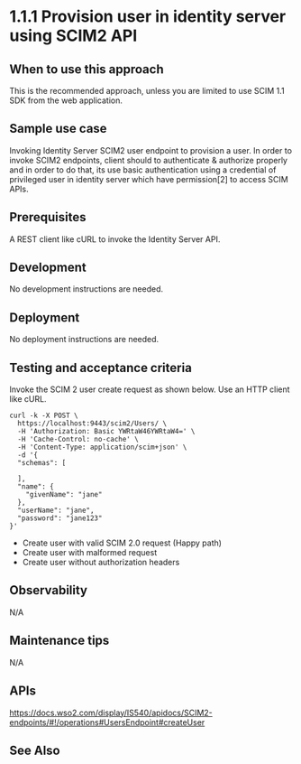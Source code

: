 # 1.1.1 Provision user in identity server using SCIM2 API

## When to use this approach

This is the recommended approach, unless you are limited to use SCIM 1.1 SDK from the web application.

## Sample use case
Invoking Identity Server SCIM2 user endpoint to provision a user. In order to invoke SCIM2 endpoints, client should to authenticate & authorize properly and in order to do that, its use basic authentication using a credential of privileged user in identity server which have permission[2] to access SCIM APIs.


## Prerequisites
A REST client like cURL to invoke the Identity Server API. 

## Development 
No development instructions are needed.

## Deployment
No deployment instructions are needed.

## Testing and acceptance criteria

Invoke the SCIM 2 user create request as shown below. Use an HTTP client like cURL.

```
curl -k -X POST \
  https://localhost:9443/scim2/Users/ \
  -H 'Authorization: Basic YWRtaW46YWRtaW4=' \
  -H 'Cache-Control: no-cache' \
  -H 'Content-Type: application/scim+json' \
  -d '{
  "schemas": [
    
  ],
  "name": {
    "givenName": "jane"
  },
  "userName": "jane",
  "password": "jane123"
}'
```


- Create user with valid SCIM 2.0 request (Happy path)
- Create user with malformed request
- Create user without authorization headers


## Observability
N/A

## Maintenance tips
N/A

## APIs
https://docs.wso2.com/display/IS540/apidocs/SCIM2-endpoints/#!/operations#UsersEndpoint#createUser

## See Also
